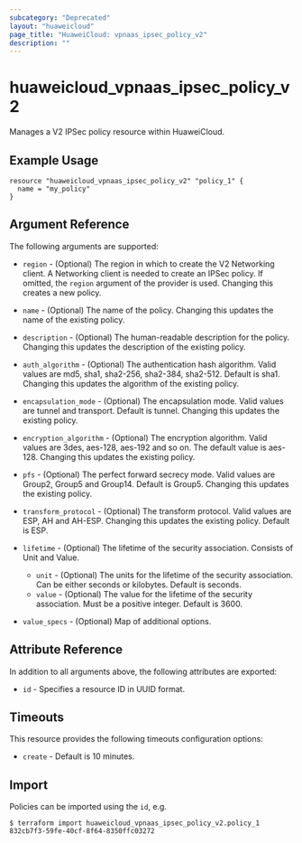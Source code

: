 ```yaml
---
subcategory: "Deprecated"
layout: "huaweicloud"
page_title: "HuaweiCloud: vpnaas_ipsec_policy_v2"
description: ""
---
```


# huaweicloud_vpnaas_ipsec_policy_v2

Manages a V2 IPSec policy resource within HuaweiCloud.

## Example Usage

```hcl
resource "huaweicloud_vpnaas_ipsec_policy_v2" "policy_1" {
  name = "my_policy"
}
```

## Argument Reference

The following arguments are supported:

* `region` - (Optional) The region in which to create the V2 Networking client. A Networking client is needed to create
  an IPSec policy. If omitted, the
  `region` argument of the provider is used. Changing this creates a new policy.

* `name` - (Optional) The name of the policy. Changing this updates the name of the existing policy.

* `description` - (Optional) The human-readable description for the policy. Changing this updates the description of the
  existing policy.

* `auth_algorithm` - (Optional) The authentication hash algorithm. Valid values are md5, sha1, sha2-256, sha2-384,
  sha2-512. Default is sha1. Changing this updates the algorithm of the existing policy.

* `encapsulation_mode` - (Optional) The encapsulation mode. Valid values are tunnel and transport. Default is tunnel.
  Changing this updates the existing policy.

* `encryption_algorithm` - (Optional) The encryption algorithm. Valid values are 3des, aes-128, aes-192 and so on. The
  default value is aes-128. Changing this updates the existing policy.

* `pfs` - (Optional) The perfect forward secrecy mode. Valid values are Group2, Group5 and Group14. Default is Group5.
  Changing this updates the existing policy.

* `transform_protocol` - (Optional) The transform protocol. Valid values are ESP, AH and AH-ESP. Changing this updates
  the existing policy. Default is ESP.

* `lifetime` - (Optional) The lifetime of the security association. Consists of Unit and Value.
  + `unit` - (Optional) The units for the lifetime of the security association. Can be either seconds or kilobytes.
    Default is seconds.
  + `value` - (Optional) The value for the lifetime of the security association. Must be a positive integer. Default is
    3600.

* `value_specs` - (Optional) Map of additional options.

## Attribute Reference

In addition to all arguments above, the following attributes are exported:

* `id` - Specifies a resource ID in UUID format.

## Timeouts

This resource provides the following timeouts configuration options:

* `create` - Default is 10 minutes.

## Import

Policies can be imported using the `id`, e.g.

```
$ terraform import huaweicloud_vpnaas_ipsec_policy_v2.policy_1 832cb7f3-59fe-40cf-8f64-8350ffc03272
```
